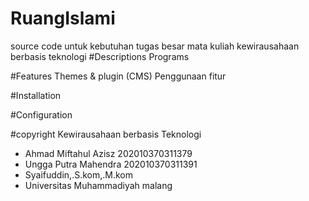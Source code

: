 # RuangIslami
source code untuk kebutuhan tugas besar mata kuliah kewirausahaan berbasis teknologi
#Descriptions Programs

#Features
Themes & plugin (CMS)
Penggunaan fitur

#Installation

#Configuration

#copyright 
Kewirausahaan berbasis Teknologi
- Ahmad Miftahul Azisz 202010370311379
- Ungga Putra Mahendra 202010370311391
- Syaifuddin,.S.kom,.M.kom
- Universitas Muhammadiyah malang
